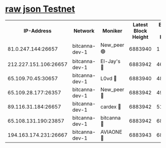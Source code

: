 [raw json Testnet](https://rpc-check.bcat.stavr.tech/bcat/rpc-bcat-result.json)
=


<table><tr><th>IP-Address</th><th>Network</th><th>Moniker</th><th>Latest Block Height</th><th>Earliest Block Height</th><th>Catching Up</th><th>Tx Index</th><th>Voting Power</th><th>Scan Time</th></tr><tr><td>81.0.247.144:26657</td><td>bitcanna-dev-1</td><td>New_peer 🟢</td><td>6883940</td><td>1</td><td>False</td><td>on</td><td>0</td><td>2024-03-15T00:29:23.690876508UTC</td></tr><tr><td>212.227.151.106:26657</td><td>bitcanna-dev-1</td><td>El-Jay's 🔴</td><td>6883942</td><td>4670391</td><td>False</td><td>on</td><td>2218364</td><td>2024-03-15T00:29:30.346547077UTC</td></tr><tr><td>65.109.70.45:30657</td><td>bitcanna-dev-1</td><td>L0vd 🔴</td><td>6883940</td><td>4828155</td><td>False</td><td>on</td><td>308120</td><td>2024-03-15T00:29:24.028177502UTC</td></tr><tr><td>65.109.28.177:26357</td><td>bitcanna-dev-1</td><td>New_peer 🔴</td><td>6883942</td><td>4952911</td><td>False</td><td>on</td><td>2237167</td><td>2024-03-15T00:29:30.957103980UTC</td></tr><tr><td>89.116.31.184:26657</td><td>bitcanna-dev-1</td><td>cardex 🔴</td><td>6883942</td><td>5185001</td><td>False</td><td>on</td><td>1</td><td>2024-03-15T00:29:30.645556399UTC</td></tr><tr><td>65.108.131.190:23857</td><td>bitcanna-dev-1</td><td>bitcanna 🔴</td><td>6883942</td><td>6879942</td><td>False</td><td>off</td><td>378646</td><td>2024-03-15T00:29:31.266434132UTC</td></tr><tr><td>194.163.174.231:26667</td><td>bitcanna-dev-1</td><td>AVIAONE 🔴</td><td>6883943</td><td>6883011</td><td>False</td><td>on</td><td>1949865</td><td>2024-03-15T00:29:39.689161928UTC</td></tr></table>